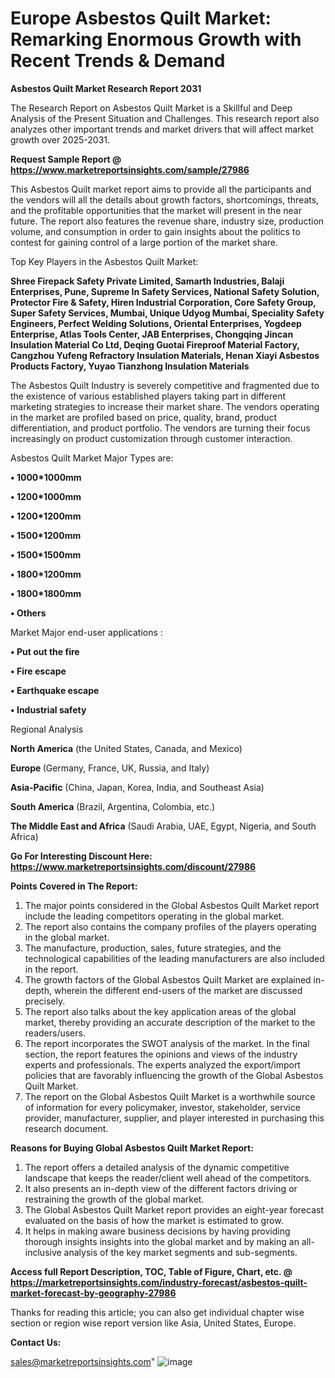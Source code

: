 # Europe Asbestos Quilt Market: Remarking Enormous Growth with Recent Trends & Demand

<strong>Asbestos Quilt Market Research Report 2031</strong>

The Research Report on Asbestos Quilt Market is a Skillful and Deep Analysis of the Present Situation and Challenges. This research report also analyzes other important trends and market drivers that will affect market growth over 2025-2031.

<strong>Request Sample Report @ <a href=https://www.marketreportsinsights.com/sample/27986>https://www.marketreportsinsights.com/sample/27986</a></strong>

This Asbestos Quilt market report aims to provide all the participants and the vendors will all the details about growth factors, shortcomings, threats, and the profitable opportunities that the market will present in the near future. The report also features the revenue share, industry size, production volume, and consumption in order to gain insights about the politics to contest for gaining control of a large portion of the market share.

Top Key Players in the Asbestos Quilt Market:

<strong>Shree Firepack Safety Private Limited, Samarth Industries, Balaji Enterprises, Pune, Supreme In Safety Services, National Safety Solution, Protector Fire & Safety, Hiren Industrial Corporation, Core Safety Group, Super Safety Services, Mumbai, Unique Udyog Mumbai, Speciality Safety Engineers, Perfect Welding Solutions, Oriental Enterprises, Yogdeep Enterprise, Atlas Tools Center, JAB Enterprises, Chongqing Jincan Insulation Material Co Ltd, Deqing Guotai Fireproof Material Factory, Cangzhou Yufeng Refractory Insulation Materials, Henan Xiayi Asbestos Products Factory, Yuyao Tianzhong Insulation Materials</strong>

The Asbestos Quilt Industry is severely competitive and fragmented due to the existence of various established players taking part in different marketing strategies to increase their market share. The vendors operating in the market are profiled based on price, quality, brand, product differentiation, and product portfolio. The vendors are turning their focus increasingly on product customization through customer interaction.

Asbestos Quilt Market Major Types are:

<strong>• 1000*1000mm

• 1200*1000mm

• 1200*1200mm

• 1500*1200mm

• 1500*1500mm

• 1800*1200mm

• 1800*1800mm

• Others</strong>

Market Major end-user applications :

<strong>• Put out the fire

• Fire escape

• Earthquake escape

• Industrial safety</strong>

Regional Analysis

</u><strong><b>North America</b></strong> (the United States, Canada, and Mexico)

<strong><b>Europe </b></strong>(Germany, France, UK, Russia, and Italy)

<strong><b>Asia-Pacific</b></strong> (China, Japan, Korea, India, and Southeast Asia)

<strong><b>South America</b></strong> (Brazil, Argentina, Colombia, etc.)

<strong><b>The Middle East and Africa</b></strong> (Saudi Arabia, UAE, Egypt, Nigeria, and South Africa)

<strong>Go For Interesting Discount Here: <a href=https://www.marketreportsinsights.com/discount/27986>https://www.marketreportsinsights.com/discount/27986</a></strong>

<strong>Points Covered in The Report:</strong>
<ol>
  <li>The major points considered in the Global Asbestos Quilt Market report include the leading competitors operating in the global market.</li>
  <li>The report also contains the company profiles of the players operating in the global market.</li>
  <li>The manufacture, production, sales, future strategies, and the technological capabilities of the leading manufacturers are also included in the report.</li>
  <li>The growth factors of the Global Asbestos Quilt Market are explained in-depth, wherein the different end-users of the market are discussed precisely.</li>
  <li>The report also talks about the key application areas of the global market, thereby providing an accurate description of the market to the readers/users.</li>
  <li>The report incorporates the SWOT analysis of the market. In the final section, the report features the opinions and views of the industry experts and professionals. The experts analyzed the export/import policies that are favorably influencing the growth of the Global Asbestos Quilt Market.</li>
  <li>The report on the Global Asbestos Quilt Market is a worthwhile source of information for every policymaker, investor, stakeholder, service provider, manufacturer, supplier, and player interested in purchasing this research document.</li>
</ol>
<strong>Reasons for Buying Global Asbestos Quilt Market Report:</strong>

<ol>
  <li>The report offers a detailed analysis of the dynamic competitive landscape that keeps the reader/client well ahead of the competitors.</li>
  <li>It also presents an in-depth view of the different factors driving or restraining the growth of the global market.</li>
  <li>The Global Asbestos Quilt Market report provides an eight-year forecast evaluated on the basis of how the market is estimated to grow.</li>
  <li>It helps in making aware business decisions by having providing thorough insights insights into the global market and by making an all-inclusive analysis of the key market segments and sub-segments.</li>
</ol>
<strong>Access full Report Description, TOC, Table of Figure, Chart, etc. @ <a href=https://marketreportsinsights.com/industry-forecast/asbestos-quilt-market-forecast-by-geography-27986>https://marketreportsinsights.com/industry-forecast/asbestos-quilt-market-forecast-by-geography-27986</a></strong>


Thanks for reading this article; you can also get individual chapter wise section or region wise report version like Asia, United States, Europe.

<strong>Contact Us:</strong>

sales@marketreportsinsights.com"
![image](https://github.com/user-attachments/assets/cc36c33d-c231-4da5-ab6a-9a9073e368c9)
